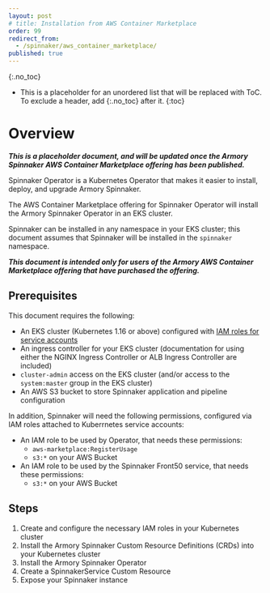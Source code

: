 ```yaml
---
layout: post
# title: Installation from AWS Container Marketplace
order: 99
redirect_from:
  - /spinnaker/aws_container_marketplace/
published: true
---
```


{:.no_toc}
* This is a placeholder for an unordered list that will be replaced with ToC. To exclude a header, add {:.no_toc} after it.
{:toc}

# Overview

**_This is a placeholder document, and will be updated once the Armory Spinnaker AWS Container Marketplace offering has been published._**

Spinnaker Operator is a Kubernetes Operator that makes it easier to install, deploy, and upgrade Armory Spinnaker.

The AWS Container Marketplace offering for Spinnaker Operator will install the Armory Spinnaker Operator in an EKS cluster.

Spinnaker can be installed in any namespace in your EKS cluster; this document assumes that Spinnaker will be installed in the `spinnaker` namespace.

**_This document is intended only for users of the Armory AWS Container Marketplace offering that have purchased the offering._**

## Prerequisites

This document requires the following:

* An EKS cluster (Kubernetes 1.16 or above) configured with [IAM roles for service accounts](https://docs.aws.amazon.com/eks/latest/userguide/iam-roles-for-service-accounts.html)
* An ingress controller for your EKS cluster (documentation for using either the NGINX Ingress Controller or ALB Ingress Controller are included)
* `cluster-admin` access on the EKS cluster (and/or access to the `system:master` group in the EKS cluster)
* An AWS S3 bucket to store Spinnaker application and pipeline configuration

In addition, Spinnaker will need the following permissions, configured via IAM roles attached to Kuberrnetes service accounts:

* An IAM role to be used by Operator, that needs these permissions:
    * `aws-marketplace:RegisterUsage`
    * `s3:*` on your AWS Bucket
* An IAM role to be used by the Spinnaker Front50 service, that needs these permissions:
    * `s3:*` on your AWS Bucket

## Steps

1. Create and configure the necessary IAM roles in your Kubernetes cluster
1. Install the Armory Spinnaker Custom Resource Definitions (CRDs) into your Kubernetes cluster
1. Install the Armory Spinnaker Operator
1. Create a SpinnakerService Custom Resource
1. Expose your Spinnaker instance

